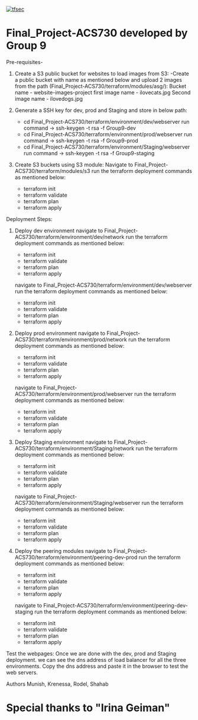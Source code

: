 [![tfsec](https://github.com/munishsharma7442/Final_Project-ACS730/actions/workflows/tfsec.yml/badge.svg)](https://github.com/munishsharma7442/Final_Project-ACS730/actions/workflows/tfsec.yml)

# Final_Project-ACS730 developed by Group 9
Pre-requisites-
1) Create a S3 public bucket for websites to load images from S3:
 -Create a public bucket with name as mentioned below and upload 2 images from the path (Final_Project-ACS730/terraform/modules/asg/):
  Bucket name - 	website-images-project
  first image name - ilovecats.jpg
  Second image name - ilovedogs.jpg
  
2) Generate a SSH key for dev, prod and Staging and store in below path:
   - cd Final_Project-ACS730/terraform/environment/dev/webserver 
     run command -> ssh-keygen -t rsa -f Group9-dev
   - cd Final_Project-ACS730/terraform/environment/prod/webserver 
     run command -> ssh-keygen -t rsa -f Group9-prod
   - cd Final_Project-ACS730/terraform/environment/Staging/webserver 
     run command -> ssh-keygen -t rsa -f Group9-staging

3) Create S3 buckets using S3 module:
   Navigate to Final_Project-ACS730/terraform/modules/s3
   run the terraform deployment commands as mentioned below:
   - terraform init
   - terraform validate
   - terraform plan
   - terraform apply

Deployment Steps: 
 1) Deploy dev environment
    navigate to Final_Project-ACS730/terraform/environment/dev/network
    run the terraform deployment commands as mentioned below:
    - terraform init
    - terraform validate
    - terraform plan
    - terraform apply
 
    navigate to Final_Project-ACS730/terraform/environment/dev/webserver
    run the terraform deployment commands as mentioned below:
    - terraform init
    - terraform validate
    - terraform plan
    - terraform apply
  
 2) Deploy prod environment
    navigate to Final_Project-ACS730/terraform/environment/prod/network
    run the terraform deployment commands as mentioned below:
    - terraform init
    - terraform validate
    - terraform plan
    - terraform apply
 
    navigate to Final_Project-ACS730/terraform/environment/prod/webserver
    run the terraform deployment commands as mentioned below:
    - terraform init
    - terraform validate
    - terraform plan
    - terraform apply
     
 3) Deploy Staging environment
    navigate to Final_Project-ACS730/terraform/environment/Staging/network
    run the terraform deployment commands as mentioned below:
    - terraform init
    - terraform validate
    - terraform plan
    - terraform apply
 
    navigate to Final_Project-ACS730/terraform/environment/Staging/webserver
    run the terraform deployment commands as mentioned below:
    - terraform init
    - terraform validate
    - terraform plan
    - terraform apply
 
 4) Deploy the peering modules
    navigate to Final_Project-ACS730/terraform/environment/peering-dev-prod
    run the terraform deployment commands as mentioned below:
    - terraform init
    - terraform validate
    - terraform plan
    - terraform apply
    
    navigate to Final_Project-ACS730/terraform/environment/peering-dev-staging
    run the terraform deployment commands as mentioned below:
    - terraform init
    - terraform validate
    - terraform plan
    - terraform apply

Test the webpages:
  Once we are done with the dev, prod and Staging deployment. we can see the dns address of load balancer for all the three environments.
  Copy the dns address and paste it in the browser to test the web servers.
  
Authors 
Munish, Krenessa, Rodel, Shahab

# Special thanks to "Irina Geiman"
